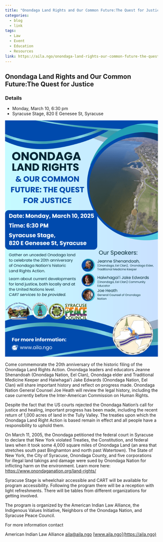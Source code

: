 ```yaml
---
title: "Onondaga Land Rights and Our Common Future:The Quest for Justice"
categories:
  - blog
  - link
tags:
  - Law
  - Event
  - Education
  - Resources
link: https://aila.ngo/onondaga-land-rights-our-common-future-the-quest-for-justice/
---
```

## Onondaga Land Rights and Our Common Future:The Quest for Justice
### Details
- Monday, March 10, 6:30 pm
- Syracuse Stage, 820 E Genesee St, Syracuse

![Poster](/assets/images/2025-OLRCF-1-663x1024.png)

Come commemorate the 20th anniversary of the historic filing of the Onondaga Land Rights Action. Onondaga leaders and educators Jeanne Shenandoah (Onondaga Nation, Eel Clan), Onondaga elder and Traditional Medicine Keeper and Haiwhagai’i Jake Edwards (Onondaga Nation, Eel Clan) will share important history and reflect on progress made. Onondaga Nation General Counsel Joe Heath will review the legal history, including the case currently before the Inter-American Commission on Human Rights.


Despite the fact that the US courts rejected the Onondaga Nation’s call for justice and healing, important progress has been made, including the recent return of 1,000 acres of land in the Tully Valley. The treaties upon which the Onondaga Land Right Action is based remain in effect and all people have a responsibility to uphold them.


On March 11, 2005, the Onondaga petitioned the federal court in Syracuse to declare that New York violated Treaties, the Constitution, and federal laws when it took some 4,000 square miles of Onondaga Land (an area that stretches south past Binghamton and north past Watertown). The State of New York, the City of Syracuse, Onondaga County, and five corporations for illegal land takings and damage were sued by Onondaga Nation for inflicting harm on the environment. Learn more here: https://www.onondaganation.org/land-rights/ 


Syracuse Stage is wheelchair accessible and CART will be available for program accessibility. Following the program there will be a reception with light refreshments. There will be tables from different organizations for getting involved. 


The program is organized by the American Indian Law Alliance, the Indigenous Values Initiative, Neighbors of the Onondaga Nation, and Syracuse Peace Council.


For more information contact

American Indian Law Alliance
aila@aila.ngo
[www.aila.ngo](https://aila.ngo) 